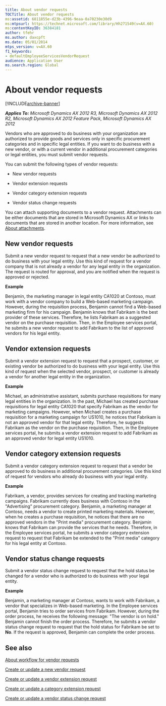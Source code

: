 ```yaml
---
title: About vendor requests
TOCTitle: About vendor requests
ms:assetid: 6811855e-d23b-4396-9eaa-0a70230e30d9
ms:mtpsurl: https://technet.microsoft.com/library/Hh271549(v=AX.60)
ms:contentKeyID: 36384181
author: tfehr
ms.author: daxcpft
ms.date: 05/01/2014
mtps_version: v=AX.60
f1_keywords:
- defaultEmployeeServicesVendorRequest
audience: Application User
ms.search.region: Global
---
```


# About vendor requests 


[!INCLUDE[archive-banner](includes/archive-banner.md)]


_**Applies To:** Microsoft Dynamics AX 2012 R3, Microsoft Dynamics AX 2012 R2, Microsoft Dynamics AX 2012 Feature Pack, Microsoft Dynamics AX 2012_

Vendors who are approved to do business with your organization are authorized to provide goods and services only in specific procurement categories and in specific legal entities. If you want to do business with a new vendor, or with a current vendor in additional procurement categories or legal entities, you must submit vendor requests.

You can submit the following types of vendor requests:

  - New vendor requests

  - Vendor extension requests

  - Vendor category extension requests

  - Vendor status change requests

You can attach supporting documents to a vendor request. Attachments can be either documents that are stored in Microsoft Dynamics AX or links to documents that are stored in another location. For more information, see [About attachments](about-attachments.md).

## New vendor requests

Submit a new vendor request to request that a new vendor be authorized to do business with your legal entity. Use this kind of request for a vendor company that is not already a vendor for any legal entity in the organization. The request is routed for approval, and you are notified when the request is approved or rejected.

**Example**

Benjamin, the marketing manager in legal entity CA1020 at Contoso, must work with a vendor company to build a Web-based marketing campaign. However, during the requisition process, Benjamin cannot find a Web-based marketing firm for his campaign. Benjamin knows that Fabrikam is the best provider of these services. Therefore, he lists Fabrikam as a suggested vendor on the purchase requisition. Then, in the Employee services portal, he submits a new vendor request to add Fabrikam to the list of approved vendors for his legal entity.

## Vendor extension requests

Submit a vendor extension request to request that a prospect, customer, or existing vendor be authorized to do business with your legal entity. Use this kind of request when the selected vendor, prospect, or customer is already a vendor for another legal entity in the organization.

**Example**

Michael, an administrative assistant, submits purchase requisitions for many legal entities in the organization. In the past, Michael has created purchase requisitions for legal entity CA1020 that specify Fabrikam as the vendor for marketing campaigns. However, when Michael creates a purchase requisition for a marketing campaign for US1010, he notices that Fabrikam is not an approved vendor for that legal entity. Therefore, he suggests Fabrikam as the vendor on the purchase requisition. Then, in the Employee services portal, he submits a vendor extension request to add Fabrikam as an approved vendor for legal entity US1010.

## Vendor category extension requests

Submit a vendor category extension request to request that a vendor be approved to do business in additional procurement categories. Use this kind of request for vendors who already do business with your legal entity.

**Example**

Fabrikam, a vendor, provides services for creating and tracking marketing campaigns. Fabrikam currently does business with Contoso in the "Advertising" procurement category. Benjamin, a marketing manager at Contoso, needs a vendor to create printed marketing materials. However, when he creates a purchase requisition, he notices that there are no approved vendors in the "Print media" procurement category. Benjamin knows that Fabrikam can provide the services that he needs. Therefore, in the Employee services portal, he submits a vendor category extension request to request that Fabrikam be extended to the "Print media" category for his legal entity at Contoso.

## Vendor status change requests

Submit a vendor status change request to request that the hold status be changed for a vendor who is authorized to do business with your legal entity.

**Example**

Benjamin, a marketing manager at Contoso, wants to work with Fabrikam, a vendor that specializes in Web-based marketing. In the Employee services portal, Benjamin tries to order services from Fabrikam. However, during the order process, he receives the following message: "The vendor is on hold." Benjamin cannot finish the order process. Therefore, he submits a vendor status change request to request that the hold status for Fabrikam be set to **No**. If the request is approved, Benjamin can complete the order process.

## See also

[About workflow for vendor requests](about-workflow-for-vendor-requests.md)

[Create or update a new vendor request](create-or-update-a-new-vendor-request.md)

[Create or update a vendor extension request](create-or-update-a-vendor-extension-request.md)

[Create or update a category extension request](create-or-update-a-category-extension-request.md)

[Create or update a vendor status change request](create-or-update-a-vendor-status-change-request.md)

  


